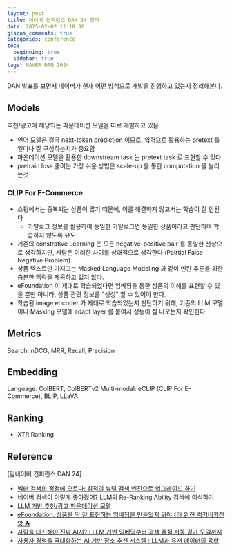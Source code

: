 ```yaml
---
layout: post
title: 네이버 컨퍼런스 DAN 24 정리
date: 2025-02-02 12:18:00
giscus_comments: true
categories: conference
toc:
  beginning: true
  sidebar: true
tags: NAVER DAN 2024
---
```


DAN 발표를 보면서 네이버가 현재 어떤 방식으로 개발을 진행하고 있는지 정리해본다.

## Models

추천/광고에 해당되는 파운데이션 모델을 따로 개발하고 있음

- 언어 모델은 결국 next-token prediction 이므로, 입력으로 활용하는 pretext 를 얼마나 잘 구성하는지가 중요함
- 파운데이션 모델을 활용한 downstream task 는 pretext task 로 표현할 수 있다
- pretrain loss 줄이는 가장 쉬운 방법은 scale-up 을 통한 computation 을 늘리는것

### CLIP For E-Commerce

- 쇼핑에서는 중복되는 상품이 많기 때문에, 이를 해결하지 않고서는 학습이 잘 안된다
  - 카탈로그 정보를 활용하여 동일한 카탈로그면 동일한 상품이라고 판단하여 학습하지 않도록 유도
- 기존의 constrative Learning 은 모든 negative-positive pair 를 동일한 선상으로 생각하지만, 사람은 이러한 차이를 상대적으로 생각한다 (Pairtial False Negative Problem).
- 상품 텍스트만 가지고는 Masked Language Modeling 과 같이 빈칸 추론을 위한 충분한 맥락을 제공하고 있지 않다.
- eFoundation 이 제대로 학습되었다면 임베딩을 통한 상품의 이해를 표현할 수 있을 뿐만 아니라, 상품 관련 정보를 "생성" 할 수 있어야 한다.
- 학습된 image encoder 가 제대로 학습되었는지 판단하기 위해, 기존의 LLM 모델이나 Masking 모델에 adapt layer 를 붙여서 성능이 잘 나오는지 확인한다.

## Metrics

Search: nDCG, MRR, Recall, Precision

## Embedding

Language: ColBERT, ColBERTv2
Multi-modal: eCLIP (CLIP For E-Commerce), BLIP, LLaVA


## Ranking

- XTR Ranking



## Reference

[팀네이버 컨퍼런스 DAN 24]

- [벡터 검색의 정점에 오르다: 최적의 뉴럴 검색 엔진으로 업그레이드 하기](https://tv.naver.com/v/67452264)
- [네이버 검색이 이렇게 좋아졌어? LLM의 Re-Ranking Ability 검색에 이식하기](https://tv.naver.com/v/67444172)
- [LLM 기반 추천/광고 파운데이션 모델](https://tv.naver.com/v/67445059)
- [eFoundation: 상품을 딱 잘 표현하는 임베딩을 만들었지 뭐야 ꒰⍢꒱ 완전 럭키비키잔앙 ☘︎](https://tv.naver.com/v/67444878)
- [사람을 대신해야 진짜 AI지? : LLM 기반 임베딩부터 검색 품질 자동 평가 모델까지](https://tv.naver.com/v/67453467)
- [사용자 경험을 극대화하는 AI 기반 장소 추천 시스템 : LLM과 유저 데이터의 융합](https://tv.naver.com/v/67445325)
